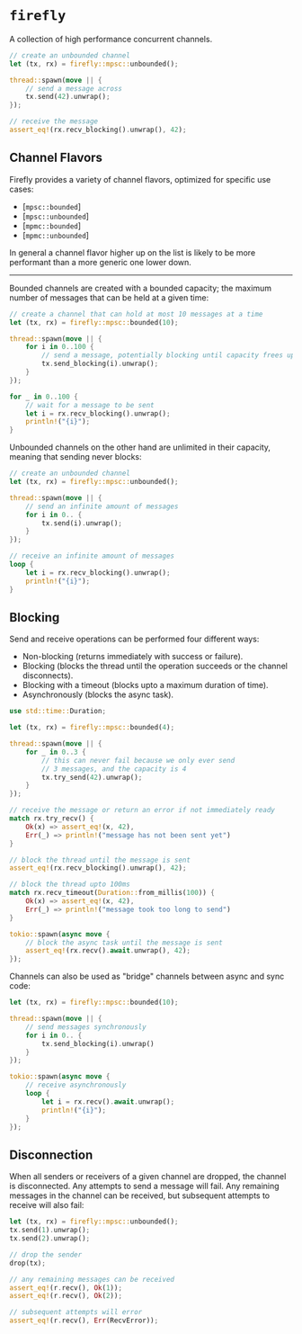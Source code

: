 # `firefly`

A collection of high performance concurrent channels.

```rust
// create an unbounded channel
let (tx, rx) = firefly::mpsc::unbounded();

thread::spawn(move || {
    // send a message across
    tx.send(42).unwrap();
});

// receive the message
assert_eq!(rx.recv_blocking().unwrap(), 42);
```

## Channel Flavors

Firefly provides a variety of channel flavors, optimized for specific use cases:

- [`mpsc::bounded`]
- [`mpsc::unbounded`]
- [`mpmc::bounded`]
- [`mpmc::unbounded`]

In general a channel flavor higher up on the list is likely to be more performant
than a more generic one lower down.

---

Bounded channels are created with a bounded capacity; the maximum number of messages
that can be held at a given time:

```rust
// create a channel that can hold at most 10 messages at a time
let (tx, rx) = firefly::mpsc::bounded(10);

thread::spawn(move || {
    for i in 0..100 {
        // send a message, potentially blocking until capacity frees up
        tx.send_blocking(i).unwrap();
    }
});

for _ in 0..100 {
    // wait for a message to be sent
    let i = rx.recv_blocking().unwrap();
    println!("{i}");
}
```

Unbounded channels on the other hand are unlimited in their capacity, meaning that
sending never blocks:

```rust
// create an unbounded channel
let (tx, rx) = firefly::mpsc::unbounded();

thread::spawn(move || {
    // send an infinite amount of messages
    for i in 0.. {
        tx.send(i).unwrap();
    }
});

// receive an infinite amount of messages
loop {
    let i = rx.recv_blocking().unwrap();
    println!("{i}");
}
```

## Blocking

Send and receive operations can be performed four different ways:

- Non-blocking (returns immediately with success or failure).
- Blocking (blocks the thread until the operation succeeds or the channel disconnects).
- Blocking with a timeout (blocks upto a maximum duration of time).
- Asynchronously (blocks the async task).

```rust
use std::time::Duration;

let (tx, rx) = firefly::mpsc::bounded(4);

thread::spawn(move || {
    for _ in 0..3 {
        // this can never fail because we only ever send
        // 3 messages, and the capacity is 4
        tx.try_send(42).unwrap();
    }
});

// receive the message or return an error if not immediately ready
match rx.try_recv() {
    Ok(x) => assert_eq!(x, 42),
    Err(_) => println!("message has not been sent yet")
}

// block the thread until the message is sent
assert_eq!(rx.recv_blocking().unwrap(), 42);

// block the thread upto 100ms
match rx.recv_timeout(Duration::from_millis(100)) {
    Ok(x) => assert_eq!(x, 42),
    Err(_) => println!("message took too long to send")
}

tokio::spawn(async move {
    // block the async task until the message is sent
    assert_eq!(rx.recv().await.unwrap(), 42);
});
```

Channels can also be used as "bridge" channels between async and sync code:

```rust
let (tx, rx) = firefly::mpsc::bounded(10);

thread::spawn(move || {
    // send messages synchronously
    for i in 0.. {
        tx.send_blocking(i).unwrap()
    }
});

tokio::spawn(async move {
    // receive asynchronously
    loop {
        let i = rx.recv().await.unwrap();
        println!("{i}");
    }
});
```

## Disconnection

When all senders or receivers of a given channel are dropped, the channel is
disconnected. Any attempts to send a message will fail. Any remaining messages
in the channel can be received, but subsequent attempts to receive will also
fail:

```rust
let (tx, rx) = firefly::mpsc::unbounded();
tx.send(1).unwrap();
tx.send(2).unwrap();

// drop the sender
drop(tx);

// any remaining messages can be received
assert_eq!(r.recv(), Ok(1));
assert_eq!(r.recv(), Ok(2));

// subsequent attempts will error
assert_eq!(r.recv(), Err(RecvError));
```
